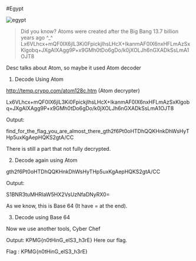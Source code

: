 #Egypt

![egypt](https://user-images.githubusercontent.com/44063862/49641944-a8b9af80-fa4c-11e8-9164-b2edb1cb9f77.png)

>Did you know? Atoms were created after the Big Bang 13.7 billion years ago ^_^
Lx6VLhcx+mQF0IX6jlL3Ki0FpickjlhsLHcX+IkanmAF0IX6nxHFLmAzSxKlgobq+JXgAIXAgg9P+x9GMh0tDo6gDo/k0jXOLJh6nGXADkSsLmA1OJT8

Desc talks about Atom, so maybe it used Atom decoder

1.	Decode Using Atom

http://temp.crypo.com/atom128c.htm (Atom decrypter)

Lx6VLhcx+mQF0IX6jlL3Ki0FpickjlhsLHcX+IkanmAF0IX6nxHFLmAzSxKlgobq+JXgAIXAgg9P+x9GMh0tDo6gDo/k0jXOLJh6nGXADkSsLmA1OJT8

Output:

find_for_the_flag_you_are_almost_there_gth2f6Pt0oHTDhQQKHnkDhWsHyTHp5uxKgAepHQKS2gtA/CC

There is still a part that not fully decrypted.

2.	Decode again using Atom

gth2f6Pt0oHTDhQQKHnkDhWsHyTHp5uxKgAepHQKS2gtA/CC

Output:

S1BNR3tuMHRIaW5HX2VsUzNfaDNyRX0=

As we know, this is Base 64 (It have = at the end).

3.	Decode using Base 64

Now we use another tools, Cyber Chef

Output:
KPMG{n0tHinG_elS3_h3rE}
Here our flag.

Flag : KPMG{n0tHinG_elS3_h3rE}

